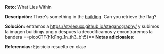 
**Reto:** What Lies Within

**Descripción:**
There's something in the [building](https://jupiter.challenges.picoctf.org/static/011955b303f293d60c8116e6a4c5c84f/buildings.png). Can you retrieve the flag?

**Solución:**
entramos a https://stylesuxx.github.io/steganography/ y subimos la imagen buildings.png y despues la decodificamos y encontraremos la bandera 
==picoCTF{h1d1ng_1n_th3_b1t5}==
**Notas adicionales:**

**Referencias:** 
Ejercicio resuelto en clase 